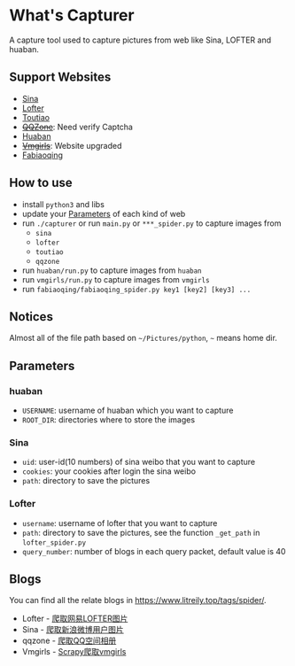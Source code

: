 # What's Capturer

A capture tool used to capture pictures from web like Sina, LOFTER and huaban.

## Support Websites

- [Sina](https://weibo.com/)
- [Lofter](http://www.lofter.com/)
- [Toutiao](https://www.toutiao.com)
- ~~[QQZone](https://qzone.qq.com/)~~: Need verify Captcha
- [Huaban](https://huaban.com/)
- ~~[Vmgirls](https://www.vmgirls.com/)~~: Website upgraded
- [Fabiaoqing](https://www.fabiaoqing.com/)

## How to use

- install `python3` and libs
- update your [Parameters](#parameters) of each kind of web
- run `./capturer` or run `main.py` or `***_spider.py` to capture images from
  - `sina`
  - `lofter`
  - `toutiao`
  - `qqzone`
- run `huaban/run.py` to capture images from `huaban`
- run `vmgirls/run.py` to capture images from `vmgirls`
- run `fabiaoqing/fabiaoqing_spider.py key1 [key2] [key3] ...`

## Notices

Almost all of the file path based on `~/Pictures/python`, `~` means home dir.

## Parameters

### huaban

- `USERNAME`: username of huaban which you want to capture
- `ROOT_DIR`: directories where to store the images

### Sina

- `uid`: user-id(10 numbers) of sina weibo that you want to capture
- `cookies`: your cookies after login the sina weibo
- `path`: directory to save the pictures

### Lofter

- `username`: username of lofter that you want to capture
- `path`: directory to save the pictures, see the function `_get_path` in `lofter_spider.py`
- `query_number`: number of blogs in each query packet, default value is 40

## Blogs

You can find all the relate blogs in <https://www.litreily.top/tags/spider/>.

- Lofter - [爬取网易LOFTER图片](https://www.litreily.top/2018/03/17/lofter/)
- Sina - [爬取新浪微博用户图片](https://www.litreily.top/2018/04/10/sina/)
- qqzone - [爬取QQ空间相册](https://www.litreily.top/2019/03/03/qqzone/)
- Vmgirls - [Scrapy爬取vmgirls](https://www.litreily.top/2019/08/09/vmgirls/)
